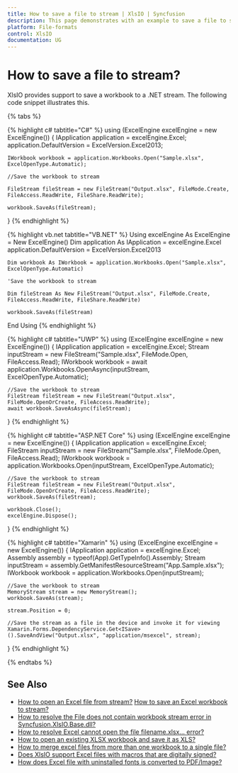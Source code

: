 ```yaml
---
title: How to save a file to stream | XlsIO | Syncfusion
description: This page demonstrates with an example to save a file to stream using Syncfusion .NET Excel library (XlsIO).
platform: File-formats
control: XlsIO
documentation: UG
---
```


# How to save a file to stream?

XlsIO provides support to save a workbook to a .NET stream. The following code snippet illustrates this.

{% tabs %}  

{% highlight c# tabtitle="C#" %}
using (ExcelEngine excelEngine = new ExcelEngine())
{
    IApplication application = excelEngine.Excel;
    application.DefaultVersion = ExcelVersion.Excel2013;

    IWorkbook workbook = application.Workbooks.Open("Sample.xlsx", ExcelOpenType.Automatic);

    //Save the workbook to stream

    FileStream fileStream = new FileStream("Output.xlsx", FileMode.Create, FileAccess.ReadWrite, FileShare.ReadWrite);

    workbook.SaveAs(fileStream);
}
{% endhighlight %}

{% highlight vb.net tabtitle="VB.NET" %}
Using excelEngine As ExcelEngine = New ExcelEngine()
    Dim application As IApplication = excelEngine.Excel
    application.DefaultVersion = ExcelVersion.Excel2013

    Dim workbook As IWorkbook = application.Workbooks.Open("Sample.xlsx", ExcelOpenType.Automatic)

    'Save the workbook to stream

    Dim fileStream As New FileStream("Output.xlsx", FileMode.Create, FileAccess.ReadWrite, FileShare.ReadWrite)

    workbook.SaveAs(fileStream)
End Using
{% endhighlight %}

{% highlight c# tabtitle="UWP" %}
using (ExcelEngine excelEngine = new ExcelEngine())
{
    IApplication application = excelEngine.Excel;
    Stream inputStream = new FileStream("Sample.xlsx", FileMode.Open, FileAccess.Read);
    IWorkbook workbook = await application.Workbooks.OpenAsync(inputStream, ExcelOpenType.Automatic);

    //Save the workbook to stream
    FileStream fileStream = new FileStream("Output.xlsx", FileMode.OpenOrCreate, FileAccess.ReadWrite);
    await workbook.SaveAsAsync(fileStream);
}
{% endhighlight %}

{% highlight c# tabtitle="ASP.NET Core" %}
using (ExcelEngine excelEngine = new ExcelEngine())
{
    IApplication application = excelEngine.Excel;
    FileStream inputStream = new FileStream("Sample.xlsx", FileMode.Open, FileAccess.Read);
    IWorkbook workbook = application.Workbooks.Open(inputStream, ExcelOpenType.Automatic);

    //Save the workbook to stream
    FileStream fileStream = new FileStream("Output.xlsx", FileMode.OpenOrCreate, FileAccess.ReadWrite);
    workbook.SaveAs(fileStream);

    workbook.Close();
    excelEngine.Dispose();
}
{% endhighlight %}

{% highlight c# tabtitle="Xamarin" %}
using (ExcelEngine excelEngine = new ExcelEngine())
{
    IApplication application = excelEngine.Excel;
    Assembly assembly = typeof(App).GetTypeInfo().Assembly;
    Stream inputStream = assembly.GetManifestResourceStream("App.Sample.xlsx");
    IWorkbook workbook = application.Workbooks.Open(inputStream);

    //Save the workbook to stream
    MemoryStream stream = new MemoryStream();
    workbook.SaveAs(stream);

    stream.Position = 0;

    //Save the stream as a file in the device and invoke it for viewing
    Xamarin.Forms.DependencyService.Get<ISave>().SaveAndView("Output.xlsx", "application/msexcel", stream);
}
{% endhighlight %}

  {% endtabs %}  

## See Also

* [How to open an Excel file from stream?](https://help.syncfusion.com/file-formats/xlsio/faqs/how-to-open-an-excel-file-from-stream)
[How to save an Excel workbook to stream?](https://help.syncfusion.com/file-formats/xlsio/loading-and-saving-workbook#saving-a-excel-workbook-to-stream)
* [How to resolve the File does not contain workbook stream error in Syncfusion.XlsIO.Base.dll?](https://help.syncfusion.com/file-formats/xlsio/faqs/how-to-resolve-the-file-does-not-contain-workbook-stream-error)
* [How to resolve Excel cannot open the file filename.xlsx... error?](https://help.syncfusion.com/file-formats/xlsio/faqs/how-to-resolve-excel-cannot-open-the-file-because-the-file-format-for-the-file-extension-is-not-valid)
* [How to open an existing XLSX workbook and save it as XLS?](https://help.syncfusion.com/file-formats/xlsio/faqs/how-to-open-an-existing-xlsx-workbook-and-save-it-as-xls)
* [How to merge excel files from more than one workbook to a single file?](https://help.syncfusion.com/file-formats/xlsio/faqs/how-to-merge-excel-files-from-more-than-one-workbook-to-a-single-file)
* [Does XlsIO support Excel files with macros that are digitally signed?](https://help.syncfusion.com/file-formats/xlsio/faqs/does-xlsio-support-excel-files-with-macros-that-are-digitally-signed)
* [How does Excel file with uninstalled fonts is converted to PDF/Image?](https://help.syncfusion.com/file-formats/xlsio/faqs/how-does-excel-file-with-uninstalled-fonts-is-converted-to-pdf-image)
